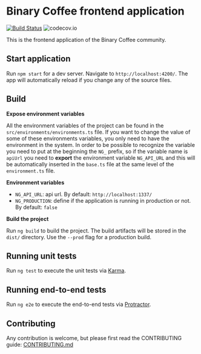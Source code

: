 # Binary Coffee frontend application

[![Build Status](https://travis-ci.com/dcs-community/dcs-frontend.svg?branch=master)](https://travis-ci.com/dcs-community/dcs-frontend)
![codecov.io](https://img.shields.io/codecov/c/github/dcs-community/dcs-frontend/master.svg?style=flat-square)

This is the frontend application of the Binary Coffee community.

## Start application

Run `npm start` for a dev server. Navigate to `http://localhost:4200/`. The app will automatically reload if you change any of the source files.

## Build

**Expose environment variables**

All the environment variables of the project can be found in the `src/environments/environments.ts` file. If you want to change the value of some of these environments variables, you only need to have the environment in the system. In order to be possible to recognize the variable you need to put at the beginning the `NG_` prefix, so if the variable name is `apiUrl` you need to **export** the environment variable `NG_API_URL` and this will be automatically inserted in the `base.ts` file at the same level of the `environment.ts` file.

**Environment variables**

- `NG_API_URL`: api url. By default: `http://localhost:1337/`
- `NG_PRODUCTION`: define if the application is running in production or not. By default: `false`

**Build the project**

Run `ng build` to build the project. The build artifacts will be stored in the `dist/` directory. Use the `--prod` flag for a production build.

## Running unit tests

Run `ng test` to execute the unit tests via [Karma](https://karma-runner.github.io).

## Running end-to-end tests

Run `ng e2e` to execute the end-to-end tests via [Protractor](http://www.protractortest.org/).

## Contributing

Any contribution is welcome, but please first read the CONTRIBUTING guide: [CONTRIBUTING.md](https://github.com/dcs-community/dcs-frontend/blob/master/CONTRIBUTING.md)
